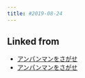 ```yaml
---
title: #2019-08-24
---
```



## Linked from

* [アンパンマンをさがせ](/アンパンマンをさがせ)
* [アンパンマンをさがせ](/アンパンマンをさがせ)


